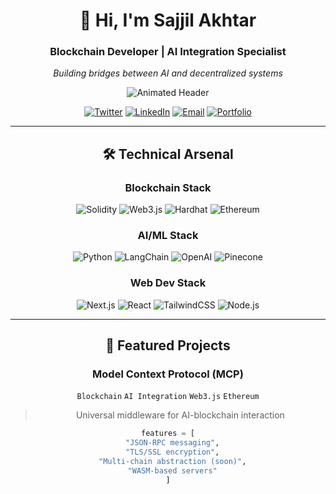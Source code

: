 <div align="center">

# 👋 Hi, I'm Sajjil Akhtar

### **Blockchain Developer** | **AI Integration Specialist**  
*Building bridges between AI and decentralized systems*

<div align="center">
  
![Animated Header](https://readme-typing-svg.demolab.com?font=Fira+Code&size=30&duration=3000&pause=500&color=38BDF8&center=true&vCenter=true&width=800&lines=👋+Hi,+I'm+Sajjil+Akhtar;Blockchain+Developer+%7C+AI+Integration+Specialist;Building+bridges+between+AI+and+decentralized+systems)

[![Twitter](https://img.shields.io/badge/-@merkleNode-1DA1F2?style=for-the-badge&logo=twitter&logoColor=white&target=_blank)](https://x.com/merkleNode)
[![LinkedIn](https://img.shields.io/badge/-LinkedIn-0A66C2?style=for-the-badge&logo=linkedin&logoColor=white)](https://linkedin.com/in/yourprofile)
[![Email](https://img.shields.io/badge/-Email-EA4335?style=for-the-badge&logo=gmail&logoColor=white)](mailto:merklenode047@gmail.com)
[![Portfolio](https://img.shields.io/badge/-Portfolio-FF7139?style=for-the-badge&logo=firefox&logoColor=white)](https://yourportfolio.com)

</div>

---

## 🛠️ **Technical Arsenal**

### **Blockchain Stack**
<div align="center" class="animated-badges">
  
![Solidity](https://img.shields.io/badge/Solidity-%23363636.svg?style=for-the-badge&logo=solidity&logoColor=white)
![Web3.js](https://img.shields.io/badge/web3.js-F16822?style=for-the-badge&logo=web3.js&logoColor=white)
![Hardhat](https://img.shields.io/badge/Hardhat-FFF100?style=for-the-badge&logoColor=black)
![Ethereum](https://img.shields.io/badge/Ethereum-3C3C3D?style=for-the-badge&logo=Ethereum&logoColor=white)
  
</div>

### **AI/ML Stack**
<div align="center">
  
![Python](https://img.shields.io/badge/Python-3776AB?style=for-the-badge&logo=python&logoColor=white)
![LangChain](https://img.shields.io/badge/LangChain-FF6B00?style=for-the-badge)
![OpenAI](https://img.shields.io/badge/OpenAI-412991?style=for-the-badge&logo=openai&logoColor=white)
![Pinecone](https://img.shields.io/badge/Pinecone-430098?style=for-the-badge)
  
</div>

### **Web Dev Stack**
<div align="center">
  
![Next.js](https://img.shields.io/badge/Next.js-000000?style=for-the-badge&logo=next.js&logoColor=white)
![React](https://img.shields.io/badge/React-20232A?style=for-the-badge&logo=react&logoColor=61DAFB)
![TailwindCSS](https://img.shields.io/badge/Tailwind_CSS-38B2AC?style=for-the-badge&logo=tailwind-css&logoColor=white)
![Node.js](https://img.shields.io/badge/Node.js-339933?style=for-the-badge&logo=nodedotjs&logoColor=white)
  
</div>

---

## 🚀 **Featured Projects**

### **Model Context Protocol (MCP)**  
`Blockchain` `AI Integration` `Web3.js` `Ethereum`  
> Universal middleware for AI-blockchain interaction  

```python
features = [
  "JSON-RPC messaging",
  "TLS/SSL encryption",
  "Multi-chain abstraction (soon)",
  "WASM-based servers"
]
